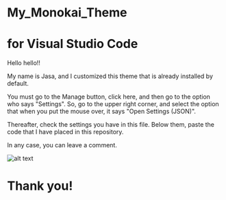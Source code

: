 # My_Monokai_Theme
# for Visual Studio Code

Hello hello!!

My name is Jasa, and I customized this theme that is already installed by default.

You must go to the Manage button, click here, and then go to the option who says "Settings".
So, go to the upper right corner, and select the option that when you put the mouse over, it says "Open Settings (JSON)".

Thereafter, check the settings you have in this file.
Below them, paste the code that I have placed in this repository.

In any case, you can leave a comment. 

![alt text](https://raw.githubusercontent.com/Jasa-Hollow/My_Monokai_Theme/path/to/img.png) 

# Thank you!
